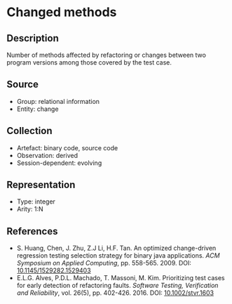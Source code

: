 # Changed methods

## Description

Number of methods affected by refactoring or changes between two program versions among those covered by the test case.

## Source

* Group: relational information
* Entity: change

## Collection

* Artefact: binary code, source code
* Observation: derived
* Session-dependent: evolving 

## Representation

* Type: integer
* Arity: 1:N

## References

* S. Huang, Chen, J. Zhu, Z.J Li, H.F. Tan. An optimized change-driven regression testing selection strategy for binary java applications. *ACM Symposium on Applied Computing*, pp. 558-565. 2009. DOI: [10.1145/1529282.1529403](https://www.doi.org/10.1145/1529282.1529403)
* E.L.G. Alves, P.D.L. Machado, T. Massoni, M. Kim. Prioritizing test cases for early detection of refactoring faults. *Software Testing, Verification and Reliability*, vol. 26(5), pp. 402-426. 2016. DOI: [10.1002/stvr.1603](https://www.doi.org/10.1002/stvr.1603)
